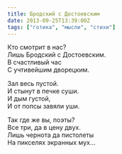 ```yaml
---
title: Бродский с Достоевским
date: 2013-09-25T13:39:00Z
tags: ["готика", "мысли", "стихи"]
---
```


Кто смотрит в нас?  
Лишь Бродский с Достоевским.  
В счастливый час  
С учтивейшим дворецким.  

Зал весь пустой.  
И стынут в печке суши.  
И дым густой,  
И от попсы завяли уши.  

Так где же вы, поэты?  
Все три, да в цену двух.  
Лишь чернота да пистолеты  
На пикселях экранных мух…  
